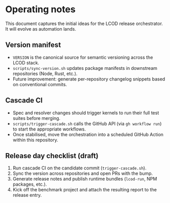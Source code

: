 # Operating notes

This document captures the initial ideas for the LCOD release orchestrator. It will evolve as automation lands.

## Version manifest

- `VERSION` is the canonical source for semantic versioning across the LCOD stack.
- `scripts/sync-version.sh` updates package manifests in downstream repositories (Node, Rust, etc.).
- Future improvement: generate per-repository changelog snippets based on conventional commits.

## Cascade CI

- Spec and resolver changes should trigger kernels to run their full test suites before merging.
- `scripts/trigger-cascade.sh` calls the GitHub API (via `gh workflow run`) to start the appropriate workflows.
- Once stabilised, move the orchestration into a scheduled GitHub Action within this repository.

## Release day checklist (draft)

1. Run cascade CI on the candidate commit (`trigger-cascade.sh`).
2. Sync the version across repositories and open PRs with the bump.
3. Generate release notes and publish runtime bundles (`lcod-run`, NPM packages, etc.).
4. Kick off the benchmark project and attach the resulting report to the release entry.
